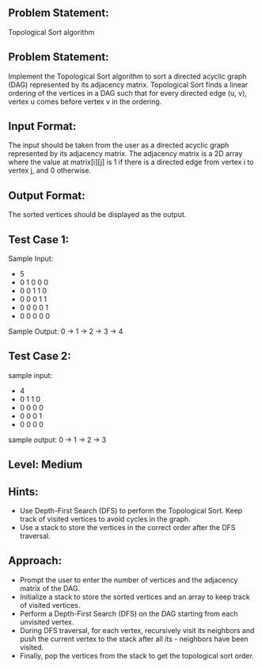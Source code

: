 ## Problem Statement:
Topological Sort algorithm

## Problem Statement:
 Implement the Topological Sort algorithm to sort a directed acyclic graph (DAG) represented by its adjacency matrix. Topological Sort finds a linear ordering of the vertices in a DAG such that for every directed edge (u, v), vertex u comes before vertex v in the ordering.


## Input Format:
The input should be taken from the user as a directed acyclic graph represented by its adjacency matrix. The adjacency matrix is a 2D array where the value at matrix[i][j] is 1 if there is a directed edge from vertex i to vertex j, and 0 otherwise.


## Output Format:
The sorted vertices should be displayed as the output.


## Test Case 1:
Sample Input:
- 5
- 0 1 0 0 0
- 0 0 1 1 0
- 0 0 0 1 1
- 0 0 0 0 1
- 0 0 0 0 0

Sample Output:
0 -> 1 -> 2 -> 3 -> 4




## Test Case 2:
sample input: 
- 4
- 0 1 1 0
- 0 0 0 0
- 0 0 0 1
- 0 0 0 0

sample output:
0 -> 1 -> 2 -> 3


## Level: Medium

## Hints:
- Use Depth-First Search (DFS) to perform the Topological Sort.
Keep track of visited vertices to avoid cycles in the graph.
- Use a stack to store the vertices in the correct order after the DFS traversal.

## Approach:
- Prompt the user to enter the number of vertices and the adjacency matrix of the DAG.
- Initialize a stack to store the sorted vertices and an array to keep track of visited vertices.
- Perform a Depth-First Search (DFS) on the DAG starting from each unvisited vertex.
- During DFS traversal, for each vertex, recursively visit its neighbors and push the current vertex to the stack after all its - neighbors have been visited.
- Finally, pop the vertices from the stack to get the topological sort order.

